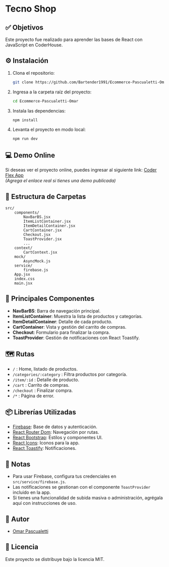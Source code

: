 # Tecno Shop

## ✅ Objetivos
Este proyecto fue realizado para aprender las bases de React con JavaScript en CoderHouse.

## ⚙️ Instalación 

1. Clona el repositorio:
	 ```bash
	 git clone https://github.com/Bartender1991/Ecommerce-Pascualetti-Omar.git
	 ```
2. Ingresa a la carpeta raíz del proyecto:
	 ```bash
	 cd Ecommerce-Pascualetti-Omar
	 ```
3. Instala las dependencias:
	 ```bash
	 npm install
	 ```
4. Levanta el proyecto en modo local:
	 ```bash
	 npm run dev
	 ```

## 💻 Demo Online

Si deseas ver el proyecto online, puedes ingresar al siguiente link: [Coder Flex App](#)  
*(Agrega el enlace real si tienes una demo publicada)*

## 📁 Estructura de Carpetas

```
src/
	components/
		NavBarBS.jsx
		ItemListContainer.jsx
		ItemDetailContainer.jsx
		CartContainer.jsx
		Checkout.jsx
		ToastProvider.jsx
		...
	context/
		CartContext.jsx
	mock/
		AsyncMock.js
	service/
		firebase.js
	App.jsx
	index.css
	main.jsx
```

## 🧩 Principales Componentes

- **NavBarBS**: Barra de navegación principal.
- **ItemListContainer**: Muestra la lista de productos y categorías.
- **ItemDetailContainer**: Detalle de cada producto.
- **CartContainer**: Vista y gestión del carrito de compras.
- **Checkout**: Formulario para finalizar la compra.
- **ToastProvider**: Gestión de notificaciones con React Toastify.

## 🗺️ Rutas

- `/` : Home, listado de productos.
- `/categories/:category` : Filtra productos por categoría.
- `/item/:id` : Detalle de producto.
- `/cart` : Carrito de compras.
- `/checkout` : Finalizar compra.
- `/*` : Página de error.

## 📦 Librerías Utilizadas

- [Firebase](https://firebase.google.com/): Base de datos y autenticación.
- [React Router Dom](https://reactrouter.com/): Navegación por rutas.
- [React Bootstrap](https://react-bootstrap.github.io/): Estilos y componentes UI.
- [React Icons](https://react-icons.github.io/react-icons/): Iconos para la app.
- [React Toastify](https://fkhadra.github.io/react-toastify/): Notificaciones.

## 📝 Notas

- Para usar Firebase, configura tus credenciales en `src/service/firebase.js`.
- Las notificaciones se gestionan con el componente `ToastProvider` incluido en la app.
- Si tienes una funcionalidad de subida masiva o administración, agrégala aquí con instrucciones de uso.


## 👤 Autor
- [Omar Pascualetti](https://github.com/Bartender1991)

## 📜 Licencia
Este proyecto se distribuye bajo la licencia MIT.